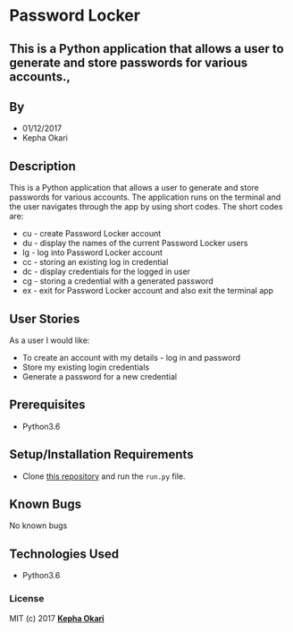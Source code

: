 # Password Locker
## This is a Python application that allows a user to generate and store passwords for various accounts.,

## By
* 01/12/2017
* Kepha Okari


## Description
This is a Python application that allows a user to generate and store passwords for various accounts. The application runs on the terminal and the user navigates through the app by using short codes.
The short codes are:
* cu - create Password Locker account
* du - display the names of the current Password Locker users
* lg - log into Password Locker account
* cc - storing an existing log in credential
* dc - display credentials for the logged in user
* cg - storing a credential with a generated password
* ex - exit for Password Locker account and also exit the terminal app

## User Stories
As a user I would like:
* To create an account with my details - log in and password
* Store my existing login credentials
* Generate a password for a new credential



## Prerequisites
* Python3.6

## Setup/Installation Requirements
* Clone [this repository](https://github.com/kepha-okari/password-locker.git) and run the `run.py` file.

## Known Bugs

No known bugs

## Technologies Used
- Python3.6

### License

MIT (c) 2017 **[Kepha Okari](https://github.com/kepha-okari)**
